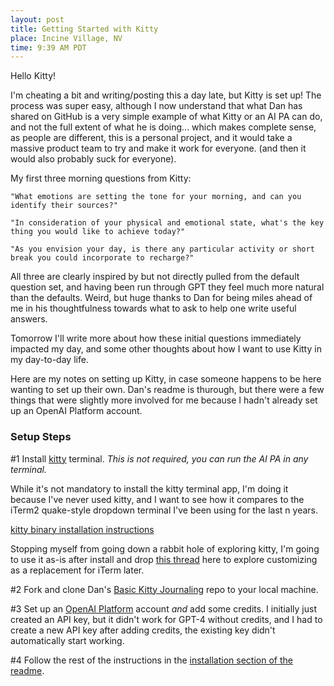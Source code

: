 ```yaml
---
layout: post
title: Getting Started with Kitty
place: Incine Village, NV
time: 9:39 AM PDT
---
```


Hello Kitty!

I'm cheating a bit and writing/posting this a day late, but Kitty is set up! The process was super easy, although I now understand that what Dan has shared on GitHub is a very simple example of what Kitty or an AI PA can do, and not the full extent of what he is doing... which makes complete sense, as people are different, this is a personal project, and it would take a massive product team to try and make it work for everyone. (and then it would also probably suck for everyone).

My first three morning questions from Kitty:

```
"What emotions are setting the tone for your morning, and can you identify their sources?"

"In consideration of your physical and emotional state, what's the key thing you would like to achieve today?"

"As you envision your day, is there any particular activity or short break you could incorporate to recharge?"
```

All three are clearly inspired by but not directly pulled from the default question set, and having been run through GPT they feel much more natural than the defaults. Weird, but huge thanks to Dan for being miles ahead of me in his thoughtfulness towards what to ask to help one write useful answers.

Tomorrow I'll write more about how these initial questions immediately impacted my day, and some other thoughts about how I want to use Kitty in my day-to-day life.

Here are my notes on setting up Kitty, in case someone happens to be here wanting to set up their own. Dan's readme is thurough, but there were a few things that were slightly more involved for me because I hadn't already set up an OpenAI Platform account.

### Setup Steps

#1 Install [kitty](https://sw.kovidgoyal.net/kitty/) terminal. _This is not required, you can run the AI PA in any terminal._

While it's not mandatory to install the kitty terminal app, I'm doing it because I've never used kitty, and I want to see how it compares to the iTerm2 quake-style dropdown terminal I've been using for the last n years.

[kitty binary installation instructions](https://sw.kovidgoyal.net/kitty/binary/)

Stopping myself from going down a rabbit hole of exploring kitty, I'm going to use it as-is after install and drop [this thread](https://github.com/kovidgoyal/kitty/issues/45) here to explore customizing as a replacement for iTerm later.

#2 Fork and clone Dan's [Basic Kitty Journaling](https://github.com/revdancatt/basic-kitty-journaling) repo to your local machine.

#3 Set up an [OpenAI Platform](https://platform.openai.com/welcome?step=create) account *and* add some credits. I initially just created an API key, but it didn't work for GPT-4 without credits, and I had to create a new API key after adding credits, the existing key didn't automatically start working.

#4 Follow the rest of the instructions in the [installation section of the readme](https://github.com/revdancatt/basic-kitty-journaling?tab=readme-ov-file#installation).